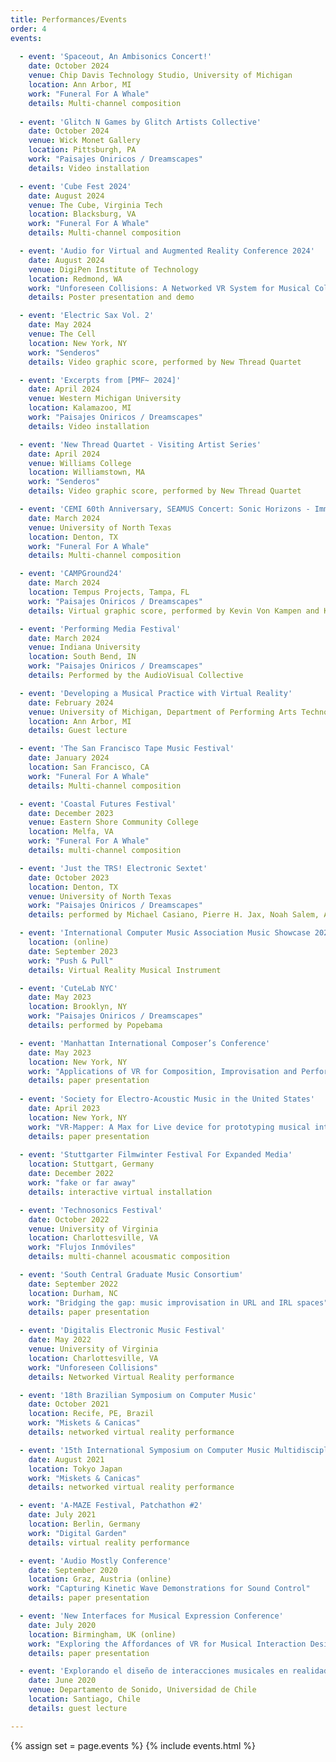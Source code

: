 ```yaml
---
title: Performances/Events
order: 4
events:
  
  - event: 'Spaceout, An Ambisonics Concert!'
    date: October 2024
    venue: Chip Davis Technology Studio, University of Michigan
    location: Ann Arbor, MI
    work: "Funeral For A Whale"
    details: Multi-channel composition
    
  - event: 'Glitch N Games by Glitch Artists Collective'
    date: October 2024
    venue: Wick Monet Gallery
    location: Pittsburgh, PA
    work: "Paisajes Oniricos / Dreamscapes"
    details: Video installation

  - event: 'Cube Fest 2024'
    date: August 2024
    venue: The Cube, Virginia Tech
    location: Blacksburg, VA
    work: "Funeral For A Whale"
    details: Multi-channel composition

  - event: 'Audio for Virtual and Augmented Reality Conference 2024'
    date: August 2024
    venue: DigiPen Institute of Technology
    location: Redmond, WA
    work: "Unforeseen Collisions: A Networked VR System for Musical Collaboration"
    details: Poster presentation and demo

  - event: 'Electric Sax Vol. 2'
    date: May 2024
    venue: The Cell
    location: New York, NY
    work: "Senderos"
    details: Video graphic score, performed by New Thread Quartet

  - event: 'Excerpts from [PMF~ 2024]'
    date: April 2024
    venue: Western Michigan University
    location: Kalamazoo, MI
    work: "Paisajes Oniricos / Dreamscapes"
    details: Video installation

  - event: 'New Thread Quartet - Visiting Artist Series'
    date: April 2024
    venue: Williams College
    location: Williamstown, MA
    work: "Senderos"
    details: Video graphic score, performed by New Thread Quartet

  - event: 'CEMI 60th Anniversary, SEAMUS Concert: Sonic Horizons - Immersive Realities Explored'
    date: March 2024
    venue: University of North Texas
    location: Denton, TX
    work: "Funeral For A Whale"
    details: Multi-channel composition

  - event: 'CAMPGround24'
    date: March 2024
    location: Tempus Projects, Tampa, FL
    work: "Paisajes Oniricos / Dreamscapes"
    details: Virtual graphic score, performed by Kevin Von Kampen and Katherine Weintraub

  - event: 'Performing Media Festival'
    date: March 2024
    venue: Indiana University
    location: South Bend, IN
    work: "Paisajes Oniricos / Dreamscapes"
    details: Performed by the AudioVisual Collective

  - event: 'Developing a Musical Practice with Virtual Reality'
    date: February 2024
    venue: University of Michigan, Department of Performing Arts Technology
    location: Ann Arbor, MI
    details: Guest lecture

  - event: 'The San Francisco Tape Music Festival'
    date: January 2024
    location: San Francisco, CA
    work: "Funeral For A Whale"
    details: Multi-channel composition

  - event: 'Coastal Futures Festival'
    date: December 2023
    venue: Eastern Shore Community College
    location: Melfa, VA
    work: "Funeral For A Whale"
    details: multi-channel composition

  - event: 'Just the TRS! Electronic Sextet'
    date: October 2023
    location: Denton, TX
    venue: University of North Texas
    work: "Paisajes Oniricos / Dreamscapes"
    details: performed by Michael Casiano, Pierre H. Jax, Noah Salem, Andrew Rubio, Nolen Liu, and Joshua "JD" Fuller

  - event: 'International Computer Music Association Music Showcase 2023 Latin America'
    location: (online)
    date: September 2023
    work: "Push & Pull"
    details: Virtual Reality Musical Instrument

  - event: 'CuteLab NYC'
    date: May 2023
    location: Brooklyn, NY
    work: "Paisajes Oniricos / Dreamscapes"
    details: performed by Popebama

  - event: 'Manhattan International Composer’s Conference'
    date: May 2023
    location: New York, NY
    work: "Applications of VR for Composition, Improvisation and Performance"
    details: paper presentation
  
  - event: 'Society for Electro-Acoustic Music in the United States'
    date: April 2023
    location: New York, NY
    work: "VR-Mapper: A Max for Live device for prototyping musical interactions in virtual reality"
    details: paper presentation
    
  - event: 'Stuttgarter Filmwinter Festival For Expanded Media'
    location: Stuttgart, Germany
    date: December 2022
    work: "fake or far away"
    details: interactive virtual installation

  - event: 'Technosonics Festival'
    date: October 2022
    venue: University of Virginia
    location: Charlottesville, VA
    work: "Flujos Inmóviles"
    details: multi-channel acousmatic composition

  - event: 'South Central Graduate Music Consortium'
    date: September 2022
    location: Durham, NC
    work: "Bridging the gap: music improvisation in URL and IRL spaces"
    details: paper presentation
  
  - event: 'Digitalis Electronic Music Festival'
    date: May 2022
    venue: University of Virginia
    location: Charlottesville, VA
    work: "Unforeseen Collisions"
    details: Networked Virtual Reality performance

  - event: '18th Brazilian Symposium on Computer Music'
    date: October 2021
    location: Recife, PE, Brazil
    work: "Miskets & Canicas"
    details: networked virtual reality performance

  - event: '15th International Symposium on Computer Music Multidisciplinary Research'
    date: August 2021
    location: Tokyo Japan
    work: "Miskets & Canicas"
    details: networked virtual reality performance

  - event: 'A-MAZE Festival, Patchathon #2'
    date: July 2021
    location: Berlin, Germany
    work: "Digital Garden"
    details: virtual reality performance

  - event: 'Audio Mostly Conference'
    date: September 2020
    location: Graz, Austria (online)
    work: "Capturing Kinetic Wave Demonstrations for Sound Control"
    details: paper presentation

  - event: 'New Interfaces for Musical Expression Conference'
    date: July 2020
    location: Birmingham, UK (online)
    work: "Exploring the Affordances of VR for Musical Interaction Design with VIMEs"
    details: paper presentation

  - event: 'Explorando el diseño de interacciones musicales en realidad virtual'
    date: June 2020
    venue: Departamento de Sonido, Universidad de Chile
    location: Santiago, Chile
    details: guest lecture

---
```



{% assign set = page.events %}
{% include events.html %}
